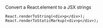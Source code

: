 
Convert a React.element to a JSX strings
```
React.renderToString(<div>p</div>);
React.renderToStaticMarkup(<div>p</div>);
```

